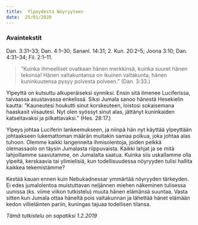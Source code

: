 ```yaml
---
title:  Ylpeydestä Nöyryyteen
date:  25/01/2020
---
```


### Avaintekstit
Dan. 3:31–33;  Dan. 4:1–30;  Sananl. 14:31;  2. Kun. 20:2–5;  Joona 3:10;  Dan. 4:31–34;  Fil. 2:1–11.

> <p></p>
> ”Kuinka ihmeelliset ovatkaan hänen merkkinsä, kuinka suuret hänen tekonsa! Hänen valtakuntansa on ikuinen valtakunta, hänen kuninkuutensa pysyy polvesta polveen.” (Dan. 3:33.)

Ylpeyttä on kutsuttu alkuperäiseksi synniksi. Ensin sitä ilmenee Luciferissa, taivaassa asustavassa enkelissä. Siksi Jumala sanoo hänestä Hesekielin kautta: ”Kauneutesi houkutti sinut korskeuteen, loistosi sokaisemana haaskasit viisautesi. Nyt olen syössyt sinut alas, jättänyt kuninkaiden katseltavaksi ja pilkattavaksi.” (Hes. 28:17.)

Ylpeys johtaa Luciferin lankeemukseen, ja niinpä hän nyt käyttää ylpeyttään johtaakseen lukemattoman määrän muitakin samaa polkua, joka johtaa alas tuhoon. Olemme kaikki langenneita ihmisolentoja, joiden pelkkä olemassaolo on täysin Jumalasta riippuvaista. Kaikki lahjat ja se mitä lahjoillamme saavutamme, on Jumalalta saatua. Kuinka siis uskallamme olla ylpeitä, kerskaavia tai ylimielisiä, kun todellisuudessa nöyryyden tulisi hallita kaikkea tekemistämme?

Kestää kauan ennen kuin Nebukadnessar ymmärtää nöyryyden tärkeyden. Ei edes jumalolentoa muistuttavan neljännen miehen näkeminen tulisessa uunissa (ks. viime viikon tutkistelu) muuta hänen elämänsä suuntaa. Vasta sitten kun Jumala ottaa häneltä pois valtakunnan ja lähettää hänet elämään kedon villieläinten pariin, kuningas tajuaa todellisen tilansa.

_Tämä tutkistelu on sapatiksi 1.2.2019_